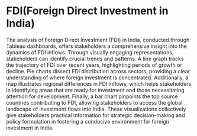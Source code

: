  # FDI(Foreign Direct Investment in India)

The analysis of Foreign Direct Investment (FDI) in India, conducted through Tableau dashboards, offers stakeholders a comprehensive insight into the dynamics of FDI inflows. Through visually engaging representations, stakeholders can identify crucial trends and patterns. A line graph tracks the trajectory of FDI over recent years, highlighting periods of growth or decline. Pie charts dissect FDI distribution across sectors, providing a clear understanding of where foreign investment is concentrated. Additionally, a map illustrates regional differences in FDI inflows, which helps stakeholders in identifying areas that are ready for investment and those necessitating attention for development. Finally, a bar chart pinpoints the top source countries contributing to FDI, allowing stakeholders to access the global landscape of investment flows into India. These visualizations collectively give stakeholders practical information for strategic decision-making and policy formulation in fostering a conducive environment for foreign investment in India.

